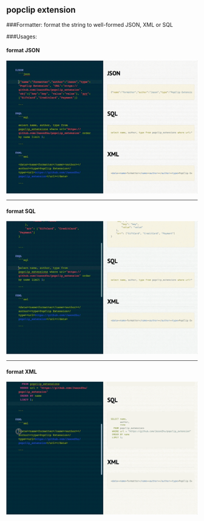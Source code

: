 ## popclip extension

###Formatter: format the string to well-formed JSON, XML or SQL

###Usages:

#### format JSON
![usages-json](usages/usages-json.gif)

---

#### format SQL
![usages-sql](usages/usages-sql.gif)

---

#### format XML
![usages-xml](usages/usages-xml.gif)

